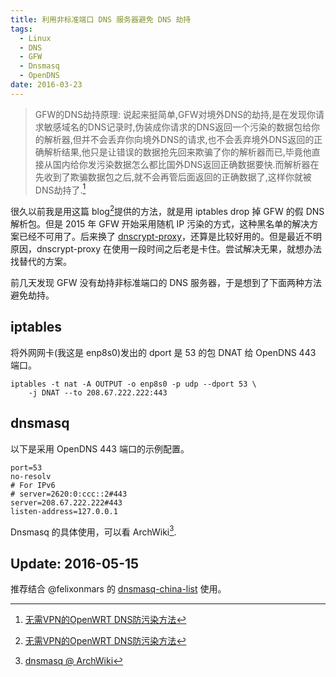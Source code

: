 ```yaml
---
title: 利用非标准端口 DNS 服务器避免 DNS 劫持
tags:
  - Linux
  - DNS
  - GFW
  - Dnsmasq
  - OpenDNS
date: 2016-03-23
---
```


> GFW的DNS劫持原理: 说起来挺简单,GFW对境外DNS的劫持,是在发现你请求敏感域名的DNS记录时,伪装成你请求的DNS返回一个污染的数据包给你的解析器,但并不会丢弃你向境外DNS的请求,也不会丢弃境外DNS返回的正确解析结果,他只是让错误的数据抢先回来欺骗了你的解析器而已,毕竟他直接从国内给你发污染数据怎么都比国外DNS返回正确数据要快.而解析器在先收到了欺骗数据包之后,就不会再管后面返回的正确数据了,这样你就被 DNS劫持了.[^1]

很久以前我是用这篇 blog[^1]提供的方法，就是用 iptables drop 掉 GFW 的假 DNS 解析包。但是 2015 年 GFW 开始采用随机 IP 污染的方式，这种黑名单的解决方案已经不可用了。后来换了 [dnscrypt-proxy](https://github.com/jedisct1/dnscrypt-proxy)，还算是比较好用的。但是最近不明原因，dnscrypt-proxy 在使用一段时间之后老是卡住。尝试解决无果，就想办法找替代的方案。

前几天发现 GFW 没有劫持非标准端口的 DNS 服务器，于是想到了下面两种方法避免劫持。

## iptables
将外网网卡(我这是 enp8s0)发出的 dport 是 53 的包 DNAT 给 OpenDNS 443 端口。

```shell
iptables -t nat -A OUTPUT -o enp8s0 -p udp --dport 53 \
    -j DNAT --to 208.67.222.222:443
```

## dnsmasq
以下是采用 OpenDNS 443 端口的示例配置。

```
port=53
no-resolv
# For IPv6
# server=2620:0:ccc::2#443
server=208.67.222.222#443
listen-address=127.0.0.1
```

Dnsmasq 的具体使用，可以看 ArchWiki[^2].

## Update: 2016-05-15
推荐结合 @felixonmars 的 [dnsmasq-china-list](https://github.com/felixonmars/dnsmasq-china-list) 使用。

[^1]: [无需VPN的OpenWRT DNS防污染方法](https://www.lifetyper.com/2014/06/anti-dns-poison-without-vpn.html)
[^2]: [dnsmasq @ ArchWiki](https://wiki.archlinux.org/index.php/Dnsmasq)
